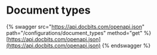 # Document types

{% swagger src="https://api.docbits.com/openapi.json" path="/configurations/document_types" method="get" %}
[https://api.docbits.com/openapi.json](https://api.docbits.com/openapi.json)
{% endswagger %}
